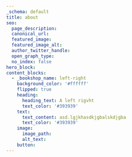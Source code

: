 ```yaml
---
_schema: default
title: about
seo:
  page_description:
  canonical_url:
  featured_image:
  featured_image_alt:
  author_twitter_handle:
  open_graph_type:
  no_index: false
hero_block:
content_blocks:
  - _bookshop_name: left-right
    background_color: '#ffffff'
    flipped: true
    heading:
      heading_text: A left rigvht
      text_color: '#393939'
    text:
      text_content: asd.lgjkhasdkjgbalskdjgba
      text_color: '#393939'
    image:
      image_path:
      alt_text:
    button:
---
```

